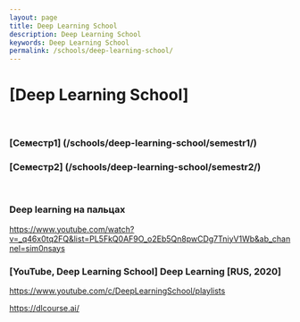 ```yaml
---
layout: page
title: Deep Learning School
description: Deep Learning School
keywords: Deep Learning School
permalink: /schools/deep-learning-school/
---
```


# [Deep Learning School]

<br/>

### [Семестр1] (/schools/deep-learning-school/semestr1/)

### [Семестр2] (/schools/deep-learning-school/semestr2/)

<br/>

### Deep learning на пальцах

https://www.youtube.com/watch?v=_q46x0tq2FQ&list=PL5FkQ0AF9O_o2Eb5Qn8pwCDg7TniyV1Wb&ab_channel=sim0nsays

### [YouTube, Deep Learning School] Deep Learning [RUS, 2020]

https://www.youtube.com/c/DeepLearningSchool/playlists

https://dlcourse.ai/
